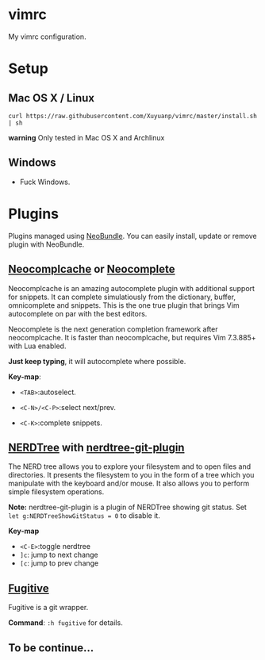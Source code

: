 vimrc
=====

My vimrc configuration.

# Setup

## Mac OS X / Linux

`curl https://raw.githubusercontent.com/Xuyuanp/vimrc/master/install.sh | sh`

**warning** Only tested in Mac OS X and Archlinux

## Windows

* Fuck Windows.

# Plugins

Plugins managed using [NeoBundle](https://github.com/Shougo/neobundle.vim). You can easily install, update or remove plugin with NeoBundle.

## [Neocomplcache](https://github.com/Shougo/neocomplcache.vim) or [Neocomplete](https://github.com/Shougo/neocomplete.vim)
  Neocomplcache is an amazing autocomplete plugin with additional support for snippets. It can complete simulatiously from the dictionary, buffer, omnicomplete and snippets. This is the one true plugin that brings Vim autocomplete on par with the best editors.

  Neocomplete is the next generation completion framework after neocomplcache. It is faster than neocomplcache, but requires Vim 7.3.885+ with Lua enabled.

  **Just keep typing**, it will autocomplete where possible.

  **Key-map**:

  * `<TAB>`:autoselect.

  * `<C-N>/<C-P>`:select next/prev.

  * `<C-K>`:complete snippets.

## [NERDTree](https://github.com/scrooloose/nerdtree) with [nerdtree-git-plugin](https://github.com/Xuyuanp/nerdtree-git-plugin)

The NERD tree allows you to explore your filesystem and to open files and directories. It presents the filesystem to you in the form of a tree which you manipulate with the keyboard and/or mouse. It also allows you to perform simple filesystem operations.

  **Note:** nerdtree-git-plugin is a plugin of NERDTree showing git status. Set `let g:NERDTreeShowGitStatus = 0` to disable it.

  **Key-map**

  * `<C-E>`:toggle nerdtree
  * `]c`: jump to next change
  * `[c`: jump to prev change

## [Fugitive](https://github.com/tpope/vim-fugitive)

Fugitive is a git wrapper.

  **Command**: `:h fugitive` for details.

## To be continue...
